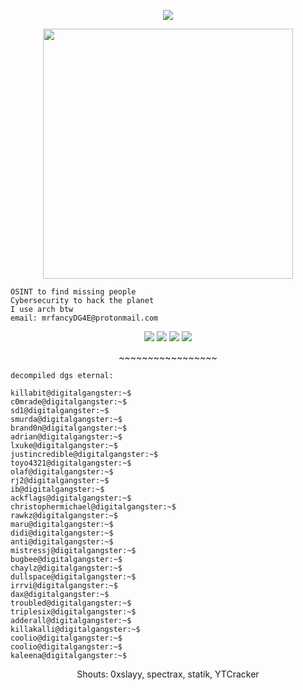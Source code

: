 
<p align="center">
  <img src="https://readme-typing-svg.herokuapp.com?size=28&duration=4000&color=00FF00&lines=108308_" />
</p>


<p align="center">
  <img src="https://files.catbox.moe/r5pbb4.gif" width="400" />
</p>
    

```
OSINT to find missing people
Cybersecurity to hack the planet
I use arch btw
email: mrfancyDG4E@protonmail.com
```

<p align="center">
  <img src="https://img.shields.io/badge/Cybersecurity-000000?style=for-the-badge&logo=hackthebox&logoColor=white">
  <img src="https://img.shields.io/badge/Digital-Gangster-brightgreen?style=for-the-badge&logo=bitcoin&logoColor=white">
  <img src="https://img.shields.io/badge/Arch-Linux-blue?style=for-the-badge&logo=archlinux&logoColor=white">
  <img src="https://img.shields.io/badge/OSINT-blue?style=for-the-badge&logo=searxng&logoColor=white">
</p>

<p align="center">
  ~~~~~~~~~~~~~~~~~
</p>

```
decompiled dgs eternal:

killabit@digitalgangster:~$ 
c0mrade@digitalgangster:~$ 
sd1@digitalgangster:~$ 
smurda@digitalgangster:~$ 
brand0n@digitalgangster:~$ 
adrian@digitalgangster:~$ 
lxuke@digitalgangster:~$ 
justincredible@digitalgangster:~$ 
toyo4321@digitalgangster:~$ 
olaf@digitalgangster:~$ 
rj2@digitalgangster:~$ 
ib@digitalgangster:~$ 
ackflags@digitalgangster:~$ 
christophermichael@digitalgangster:~$ 
rawkz@digitalgangster:~$ 
maru@digitalgangster:~$ 
didi@digitalgangster:~$ 
anti@digitalgangster:~$ 
mistressj@digitalgangster:~$ 
bugbee@digitalgangster:~$ 
chaylz@digitalgangster:~$ 
dullspace@digitalgangster:~$
irrvi@digitalgangster:~$
dax@digitalgangster:~$
troubled@digitalgangster:~$
triplesix@digitalgangster:~$
adderall@digitalgangster:~$
killakalli@digitalgangster:~$
coolio@digitalgangster:~$
coolio@digitalgangster:~$
kaleena@digitalgangster:~$

```

<p align="center">
Shouts: 0xslayy, spectrax, statik, YTCracker
